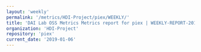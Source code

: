 ```yaml
---
layout: 'weekly'
permalink: '/metrics/HDI-Project/piex/WEEKLY/'
title: 'DAI Lab OSS Metrics Metrics report for piex | WEEKLY-REPORT-2019-01-06'
organization: 'HDI-Project'
repository: 'piex'
current_date: '2019-01-06'
---
```

